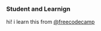 <h3>Student and Learnign</h3>
hi! i learn this from <a href="https://www.youtube.com/channel/UC8butISFwT-Wl7EV0hUK0BQ">@freecodecamp</a>
